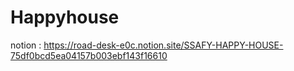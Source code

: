 # Happyhouse

notion : https://road-desk-e0c.notion.site/SSAFY-HAPPY-HOUSE-75df0bcd5ea04157b003ebf143f16610

